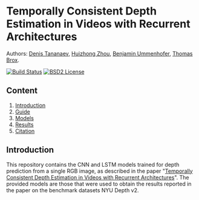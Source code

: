 # Temporally Consistent Depth Estimation in Videos with Recurrent Architectures


Authors: [Denis Tananaev](http://denis.tananaev.eu/), [Huizhong Zhou](https://lmb.informatik.uni-freiburg.de/people/zhouh/), [Benjamin Ummenhofer](https://lmb.informatik.uni-freiburg.de/people/ummenhof/), [Thomas Brox](https://lmb.informatik.uni-freiburg.de/people/brox/).

[![Build Status](https://travis-ci.org/Dtananaev/localization.svg?branch=master)](https://travis-ci.org/Dtananaev/localization)
[![BSD2 License](http://img.shields.io/badge/license-BSD2-brightgreen.svg)](https://github.com/Dtananaev/localization/blob/master/LICENSE.md) 

## Content
1. [Introduction](#introduction)<br />
2. [Guide](#quick-guide)<br />
3. [Models](#models)<br />
4. [Results](#results)<br />
5. [Citation](#citation)


## Introduction

This repository contains the CNN and LSTM models trained for depth prediction from a single RGB image, as described in the paper "[Temporally Consistent Depth Estimation in Videos with Recurrent Architectures]()". The provided models are those that were used to obtain the results reported in the paper on the benchmark datasets NYU Depth v2. 


